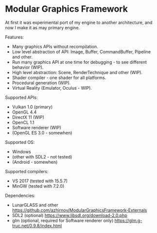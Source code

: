 # Modular Graphics Framework
At first it was experimental port of my engine to another architecture, and now I make it as may primary engine.

Features:
- Many graphics APIs without recompilation.
- Low level abstraction of API: Image, Buffer, CommandBuffer, Pipeline and other.
- Run many graphics API at one time for debugging - to see different behavior (WIP).
- High level abstraction: Scene, RenderTechnique and other (WIP).
- Shader compiler - one shader for all platforms.
- Procedural generation (WIP).
- Virtual Reality (Emulator, Oculus - WIP).

Supported APIs:
- Vulkan 1.0 (primary)
- OpenGL 4.4
- DirectX 11 (WIP)
- OpenCL 1.1
- Software renderer (WIP)
- (OpenGL ES 3.0 - somewhen)

Supported OS:
- Windows
- (other with SDL2 - not tested)
- (Android - somewhen)

Supported compilers:
- VS 2017 (tested with 15.5.7)
- MinGW (tested with 7.2.0)

Dependencies:
- LunarGLASS and other https://github.com/azhirnov/ModularGraphicsFramework-Externals
- SDL2 (optional) https://www.libsdl.org/download-2.0.php
- glm (optional, required for Software renderer only) https://glm.g-truc.net/0.9.8/index.html
